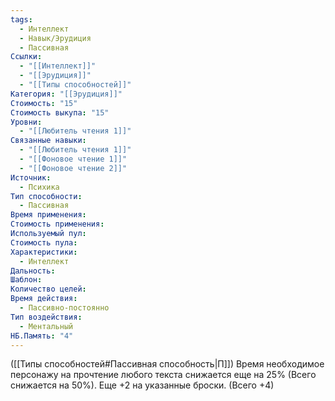 ```yaml
---
tags:
  - Интеллект
  - Навык/Эрудиция
  - Пассивная
Ссылки:
  - "[[Интеллект]]"
  - "[[Эрудиция]]"
  - "[[Типы способностей]]"
Категория: "[[Эрудиция]]"
Стоимость: "15"
Стоимость выкупа: "15"
Уровни:
  - "[[Любитель чтения 1]]"
Связанные навыки:
  - "[[Любитель чтения 1]]"
  - "[[Фоновое чтение 1]]"
  - "[[Фоновое чтение 2]]"
Источник:
  - Психика
Тип способности:
  - Пассивная
Время применения: 
Стоимость применения: 
Используемый пул: 
Стоимость пула: 
Характеристики:
  - Интеллект
Дальность: 
Шаблон: 
Количество целей: 
Время действия:
  - Пассивно-постоянно
Тип воздействия:
  - Ментальный
НБ.Память: "4"
---
```

([[Типы способностей#Пассивная способность|П]]) Время необходимое персонажу на прочтение любого текста снижается еще на 25% (Всего снижается на 50%). Еще +2 на указанные броски.  (Всего +4)